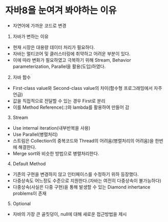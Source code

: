 # 자바8을 눈여겨 봐야하는 이유
- 자연어에 가까운 코드로 변경

1. 자바가 변하는 이유
- 현재 시장은 대용량 데이터 처리가 필요하다. 
- 자바는 멀티코어 및 클러스터링에 취약하고 어려운 부분이 있다.
- 이에 따라 변화가 필요하였고 극복하기 위해 Stream, Behavior parameterization, Parallel을 활용(도입)하였다.

2. 자바 함수
- First-class value와 Second-class value의 차이(함수형 프로그래밍에서 자주 언급)
- 값을 직접적으로 전달할 수 있는 경우 First로 분리
- 이를 Method Reference(::)와 lambda를 활용하여 만들어 감

3. Stream
- Use internal iteration(내부반복을 사용)
- Use Parallel(병렬처리)
- 스트림은 Collection의 중복코드와 Thread의 어려움(병렬처리의 어려움)을 한번에 해결한다.
- Merge sort와 비슷한 방법으로 병렬처리한다.

4. Default Method
- 기존의 구현을 변경하지 않고 인터페이스를 수정하기 위하 등장했다.
- 다중상속도 어느정도 수준으로 지원한다.(자바는 여전히 다중상속이 불가능하다)
- 다중상속(사실은 다중 구현)을 통해 발생할 수 있는 Diamond inhertance problems이 존재

5. Optional
- 자바의 가장 큰 골칫덩이, null에 대해 새로운 접근방법을 제시
